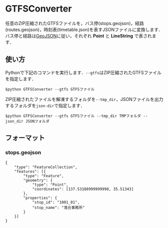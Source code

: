 # GTFSConverter

任意のZIP圧縮されたGTFSファイルを，バス停(stops.geojson)，経路(routes.geojson)，時刻表(timetable.json)を表すJSONファイルに変換します．バス停と経路は[GeoJSON](https://geojson.org/)に従い，それぞれ **Point** と **LineString** で表されます．

## 使い方

Pythonで下記のコマンドを実行します．`--gtfs`はZIP圧縮されたGTFSファイルを指定します．

```
$python GTFSConverter --gtfs GTFSファイル
```

ZIP圧縮されたファイルを解凍するフォルダを`--tmp_dir`，JSONファイルを出力するフォルダを`json-dir`で指定します．

```
$python GTFSConverter --gtfs GTFSファイル --tmp_dir TMPフォルダ --json_dir JSONフォルダ
```
## フォーマット

### stops.geojson

```
{
	"type": "FeatureCollection", 
	"features": [{
		"type": "Feature", 
		"geometry": {
			"type": "Point", 
			"coordinates": [137.53108999999998, 35.51343]
		}, 
		"properties": {
			"stop_id": "1001_01", 
			"stop_name": "落合事務所"
		}
	}]
}
```
